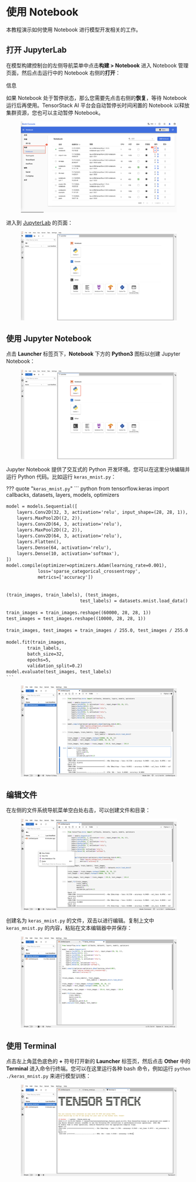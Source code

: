 # 使用 Notebook

本教程演示如何使用 Notebook 进行模型开发相关的工作。

## 打开 JupyterLab

在模型构建控制台的左侧导航菜单中点击**构建 > Notebook** 进入 Notebook 管理页面，然后点击运行中的 Notebook 右侧的**打开**：

<aside class="note info">
<div class="title">信息</div>

如果 Notebook 处于暂停状态，那么您需要先点击右侧的**恢复**，等待 Notebook 运行后再使用。TensorStack AI 平台会自动暂停长时间闲置的 Notebook 以释放集群资源，您也可以主动暂停 Notebook。

</aside>

<figure class="screenshot">
  <img alt="notebook-manage" src="../assets/tasks/develop-and-test-model/use-notebook/notebook-manage.png" class="screenshot"/>
</figure>

进入到 <a target="_blank" rel="noopener noreferrer" href="https://jupyterlab.readthedocs.io/en/latest/">JupyterLab</a> 的页面：

<figure class="screenshot">
  <img alt="jupyterLab" src="../assets/tasks/develop-and-test-model/use-notebook/jupyterLab.png" class="screenshot"/>
</figure>

## 使用 Jupyter Notebook

点击 **Launcher** 标签页下，**Notebook** 下方的 **Python3** 图标以创建 Jupyter Notebook：

<figure class="screenshot">
  <img alt="jupyterLab-select-notebook" src="../assets/tasks/develop-and-test-model/use-notebook/jupyterLab-select-notebook.png" class="screenshot"/>
</figure>

Jupyter Notebook 提供了交互式的 Python 开发环境。您可以在这里分块编辑并运行 Python 代码。比如运行 `keras_mnist.py`：

??? quote "`keras_mnist.py`"
    ``` python
    from tensorflow.keras import callbacks, datasets, layers, models, optimizers

    model = models.Sequential([
        layers.Conv2D(32, 3, activation='relu', input_shape=(28, 28, 1)),
        layers.MaxPool2D((2, 2)),
        layers.Conv2D(64, 3, activation='relu'),
        layers.MaxPool2D((2, 2)),
        layers.Conv2D(64, 3, activation='relu'),
        layers.Flatten(),
        layers.Dense(64, activation='relu'),
        layers.Dense(10, activation='softmax'),
    ])
    model.compile(optimizer=optimizers.Adam(learning_rate=0.001),
                loss='sparse_categorical_crossentropy',
                metrics=['accuracy'])


    (train_images, train_labels), (test_images,
                                test_labels) = datasets.mnist.load_data()

    train_images = train_images.reshape((60000, 28, 28, 1))
    test_images = test_images.reshape((10000, 28, 28, 1))

    train_images, test_images = train_images / 255.0, test_images / 255.0

    model.fit(train_images,
            train_labels,
            batch_size=32,
            epochs=5,
            validation_split=0.2)
    model.evaluate(test_images, test_labels)
    ```

<figure class="screenshot">
  <img alt="jupyterLab-notebook" src="../assets/tasks/develop-and-test-model/use-notebook/jupyterLab-notebook.png" class="screenshot"/>
</figure>

## 编辑文件

在左侧的文件系统导航菜单空白处右击，可以创建文件和目录：

<figure class="screenshot">
  <img alt="jupyterLab-newfile" src="../assets/tasks/develop-and-test-model/use-notebook/jupyterLab-newfile.png" class="screenshot"/>
</figure>

创建名为 `keras_mnist.py` 的文件，双击以进行编辑。复制上文中 `keras_mnist.py` 的内容，粘贴在文本编辑器中并保存：

<figure class="screenshot">
  <img alt="jupyterLab-editor" src="../assets/tasks/develop-and-test-model/use-notebook/jupyterLab-editor.png" class="screenshot"/>
</figure>

## 使用 Terminal

点击左上角蓝色底色的 **+** 符号打开新的 **Launcher** 标签页，然后点击 **Other** 中的 **Terminal** 进入命令行终端。您可以在这里运行各种 bash 命令，例如运行 `python ./keras_mnist.py` 来进行模型训练：

<figure class="screenshot">
  <img alt="jupyterLab-terminal" src="../assets/tasks/develop-and-test-model/use-notebook/jupyterLab-terminal.png" class="screenshot"/>
</figure>
